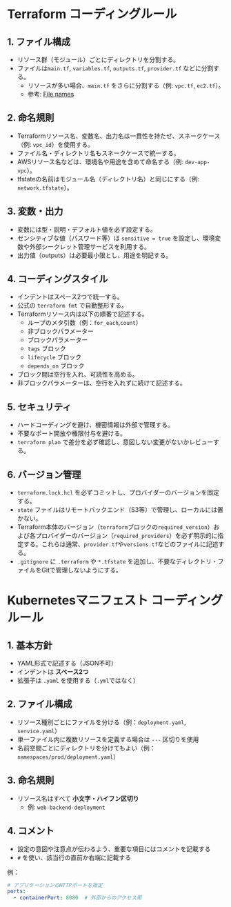 # Terraform コーディングルール

## 1. ファイル構成
- リソース群（モジュール）ごとにディレクトリを分割する。
- ファイルは`main.tf`, `variables.tf`, `outputs.tf`, `provider.tf` などに分割する。
  - リソースが多い場合、`main.tf` をさらに分割する（例: `vpc.tf`, `ec2.tf`）。
  - 参考: [File names](https://developer.hashicorp.com/terraform/language/style#file-names)

## 2. 命名規則
- Terraformリソース名、変数名、出力名は一貫性を持たせ、スネークケース（例: `vpc_id`）を使用する。
- ファイル名・ディレクトリ名もスネークケースで統一する。
- AWSリソース名などは、環境名や用途を含めて命名する（例: `dev-app-vpc`）。
- tfstateの名前はモジュール名（ディレクトリ名）と同じにする（例: `network.tfstate`）。

## 3. 変数・出力
- 変数には型・説明・デフォルト値を必ず設定する。
- センシティブな値（パスワード等）は `sensitive = true` を設定し、環境変数や外部シークレット管理サービスを利用する。
- 出力値（outputs）は必要最小限とし、用途を明記する。

## 4. コーディングスタイル
- インデントはスペース2つで統一する。
- 公式の `terraform fmt` で自動整形する。
- Terraformリソース内は以下の順番で記述する。
  - ループのメタ引数（例：`for_each`,`count`）
  - 非ブロックパラメーター
  - ブロックパラメーター
  - `tags` ブロック
  - `lifecycle` ブロック
  - `depends_on` ブロック
- ブロック間は空行を入れ、可読性を高める。
- 非ブロックパラメーターは、空行を入れずに続けて記述する。

## 5. セキュリティ
- ハードコーディングを避け、機密情報は外部で管理する。
- 不要なポート開放や権限付与を避ける。
- `terraform plan` で差分を必ず確認し、意図しない変更がないかレビューする。

## 6. バージョン管理
- `terraform.lock.hcl` を必ずコミットし、プロバイダーのバージョンを固定する。
- `state` ファイルはリモートバックエンド（S3等）で管理し、ローカルには置かない。
- Terraform本体のバージョン（`terraform`ブロックの`required_version`）および各プロバイダーのバージョン（`required_providers`）を必ず明示的に指定する。これらは通常、`provider.tf`や`versions.tf`などのファイルに記述する。
- `.gitignore` に `.terraform` や `*.tfstate` を追加し、不要なディレクトリ・ファイルをGitで管理しないようにする。

# Kubernetesマニフェスト コーディングルール

## 1. 基本方針
- YAML形式で記述する（JSON不可）
- インデントは **スペース2つ**
- 拡張子は `.yaml` を使用する（`.yml`ではなく）

## 2. ファイル構成
- リソース種別ごとにファイルを分ける（例：`deployment.yaml`, `service.yaml`）
- 単一ファイル内に複数リソースを定義する場合は `---` 区切りを使用
- 名前空間ごとにディレクトリを分けてもよい（例：`namespaces/prod/deployment.yaml`）

## 3. 命名規則
- リソース名はすべて **小文字・ハイフン区切り**
  - 例: `web-backend-deployment`

## 4. コメント

- 設定の意図や注意点が伝わるよう、重要な項目にはコメントを記載する
- `#` を使い、該当行の直前か右端に記載する

例：

```yaml
# アプリケーションのHTTPポートを指定
ports:
  - containerPort: 8080  # 外部からのアクセス用
```


